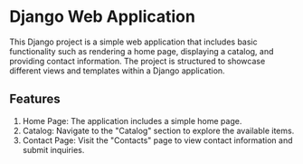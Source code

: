 # Django Web Application

This Django project is a simple web application that includes basic functionality such as rendering a home page, displaying a catalog, and providing contact information. The project is structured to showcase different views and templates within a Django application.

## Features

1. Home Page: The application includes a simple home page.
2. Catalog: Navigate to the "Catalog" section to explore the available items.
3. Contact Page: Visit the "Contacts" page to view contact information and submit inquiries.

